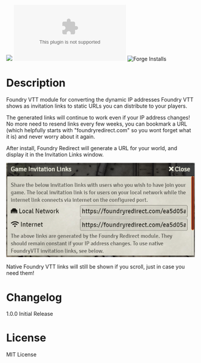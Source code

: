 ![](https://img.shields.io/badge/Foundry-v0.7.9-informational)
![Latest Release Download Count](https://img.shields.io/github/downloads/JarrettSpiker/FoundryRedirectModule/latest/module.zip)
![Forge Installs](https://img.shields.io/badge/dynamic/json?label=Forge%20Installs&query=package.installs&suffix=%25&url=https%3A%2F%2Fforge-vtt.com%2Fapi%2Fbazaar%2Fpackage%2Ffoundry-redirect&colorB=4aa94a)

# Description
Foundry VTT module for converting the dynamic IP addresses Foundry VTT shows as invitation links to static URLs you can distribute to your players.

The generated links will continue to work even if your IP address changes! No more need to resend links every few weeks, you can bookmark a URL (which helpfully starts with "foundryredirect.com" so you wont forget what it is) and never worry about it again.

After install, Foundry Redirect will generate a URL for your world, and display it in the Invitation Links window.

![](./images/FoundryRedirectScreenshot1.png)

Native Foundry VTT links will still be shown if you scroll, just in case you need them!


# Changelog

1.0.0 Initial Release

# License
MIT License